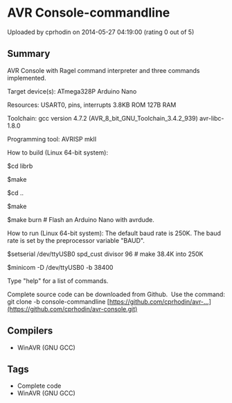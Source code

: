 # AVR Console-commandline

Uploaded by cprhodin on 2014-05-27 04:19:00 (rating 0 out of 5)

## Summary

AVR Console with Ragel command interpreter and three commands implemented.


Target device(s): ATmega328P Arduino Nano


Resources: USART0, pins, interrupts 3.8KB ROM 127B RAM


Toolchain: gcc version 4.7.2 (AVR\_8\_bit\_GNU\_Toolchain\_3.4.2\_939) avr-libc-1.8.0


Programming tool: AVRISP mkII


How to build (Linux 64-bit system):


$cd librb


$make


$cd ..


$make


$make burn # Flash an Arduino Nano with avrdude.


How to run (Linux 64-bit system): The default baud rate is 250K. The baud rate is set by the preprocessor variable "BAUD".


$setserial /dev/ttyUSB0 spd\_cust divisor 96 # make 38.4K into 250K


$minicom -D /dev/ttyUSB0 -b 38400


Type "help" for a list of commands.


Complete source code can be downloaded from Github.  Use the command: git clone -b console-commandline [https://github.com/cprhodin/avr-...](https://github.com/cprhodin/avr-console.git)

## Compilers

- WinAVR (GNU GCC)

## Tags

- Complete code
- WinAVR (GNU GCC)
